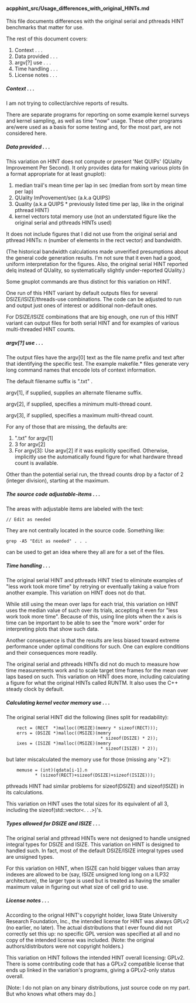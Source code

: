 #### acpphint_src/Usage_differences_with_original_HINTs.md
This file documents differences with the original serial and
pthreads HINT benchmarks that matter for use.

The rest of this document covers:
1.  Context . . .
2.  Data provided . . .
3.  argv[?] use . . .
4.  Time handling . . .
5.  License notes . . .
##### Context . . .
I am not trying to collect/archive reports of results.

There are separate programs for reporting on some example kernel surveys and
kernel sampling, as well as time "now" usage. These other programs are/were used 
as a basis for some testing and, for the most part, are not considered here.

##### Data provided . . .
This variation on HINT does not compute or present 'Net QUIPs' (QUality
Improvement Per Second). It only provides data for making various plots (in a
format appropriate for at least gnuplot):

1.  median trail's mean time per lap in sec 
    (median from sort by mean time per lap)
2.  QUality ImProvement/sec (a.k.a QUIPS)
3.  Quality (a.k.a QUIPS * previously listed time per lap, 
    like in the original pthread HINT)
4.  kernel vectors total memory use
    (not an understated figure like the original
    serial and pthreads HINTs used)

It does not include figures that I did not use from the
original serial and pthread HINTs: n (number of elements in
the rect vector) and bandwidth.

(The historical bandwidth calculations made unverified presumptions about the general code generation results. I'm not sure that it even had a good, uniform interpretation for the figures. Also, the original serial HINT reported delq instead of QUality, so systematically slightly under-reported QUality.)

Some gnuplot commands are thus distinct for this variation
on HINT.

One run of this HINT variant by default outputs files for
several DSIZE/ISIZE/threads-use combinations. The code can
be adjusted to run and output just ones of interest or
additional non-default ones.

For DSIZE/ISIZE combinations that are big enough, one
run of this HINT variant can output files for both
serial HINT and for examples of various multi-threaded
HINT counts.

##### argv[?] use . . .
The output files have the argv[0] text as the file name
prefix and text after that identifying the specific test.
The example makefile.* files generate very long command
names that encode lots of context information.

The default filename suffix is ".txt" .

argv[1], if supplied, supplies an alternate filename suffix.

argv[2], if supplied, specifies a minimum multi-thread count.

argv[3], if supplied, specifies a maximum multi-thread count.

For any of those that are missing, the defaults are:

1.  ".txt" for argv[1]
2.  3 for argv[2]
3.  For argv[3]: Use argv[2] if it was explicitly specified.
    Otherwise, implicitly use the automatically found figure
    for what hardware thread count is available.

Other than the potential serial run, the thread counts drop by
a factor of 2 (integer division), starting at the maximum.

##### The source code adjustable-items . . .
The areas with adjustable items are labeled with the text:
```
// Edit as needed
```
They are not centrally located in the source code. Something
like:
```
grep -A5 "Edit as needed" . . .
```
can be used to get an idea where they all are for a set of
the files.

##### Time handling . . .
The original serial HINT and pthreads HINT tried to
eliminate examples of "less work took more time"
by retrying or eventually taking a value from another
example. This variation on HINT does not do that.

While still using the mean over laps for each trial,
this variation on HINT uses the median value of such
over its trials, accepting it even for "less work
took more time". Because of this, using line plots
when the x axis is time can be important to be able
to see the "more work" order for interpreting plots
that show such data.

Another consequence is that the results are less
biased toward extreme performance under optimal
conditions for such. One can explore conditions
and their consequences more readily.

The original serial and pthreads HINTs did not
do much to measure how time measurements work
and to scale target time frames for the mean
over laps based on such. This variation on
HINT does more, including calculating a figure for
what the original HINTs called RUNTM. It also
uses the C++ steady clock by default.

##### Calculating kernel vector memory use . . .
The original serial HINT did the following (lines split
for readability):
```
    rect = (RECT  *)malloc((MSIZE)(memry * sizeof(RECT)));
    errs = (DSIZE *)malloc((MSIZE)(memry
                                    * sizeof(DSIZE) * 2));
    ixes = (ISIZE *)malloc((MSIZE)(memry
                                    * sizeof(ISIZE) * 2));
```
but later miscalculated the memory use for those (missing any
'*2'):
```
    memuse = (int)(qdata[i-1].n
           * (sizeof(RECT)+sizeof(DSIZE)+sizeof(ISIZE)));
```
pthreads HINT had similar problems for sizeof(DSIZE)
and sizeof(ISIZE) in its calculations.

This variation on HINT uses the total sizes for its
equivalent of all 3, including the sizeof(std::vector<. . .>)'s.

##### Types allowed for DSIZE and ISIZE . . .
The original serial and pthread HINTs were not designed
to handle unsigned integral types for DSIZE and ISIZE.
This variation on HINT is designed to handled such. In
fact, most of the default DSIZE/ISIZE integral types used
are unsigned types.

For this variation on HINT, when ISIZE can hold bigger
values than  array indexes are allowed to be (say, ISIZE
unsigned long long on a ILP32 architecture), the larger
type is used but is treated as having the smaller maximum
value in figuring out what size of cell grid to use.

##### License notes . . .
According to the orignal HINT's copyright holder,
Iowa State University Research Foundation, Inc.,
the intended license for HINT was always GPLv2
(no earlier, no later). The actual distributions
that I ever found did not correctly set this up:
no specific GPL version was specified at all and
no copy of the intended license was included.
(Note: the original authors/distributors were not
copyright holders.)

This variation on HINT follows the intended HINT
overall licensing: GPLv2. There is some contributing
code that has a GPLv2 compatible license that ends
up linked in the variation's programs, giving a
GPLv2-only status overall.

[Note: I do not plan on any binary distributions,
just source code on my part. But who knows what
others may do.]
